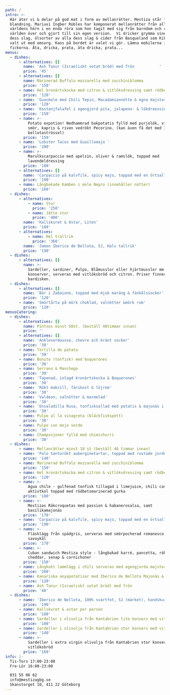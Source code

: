 ```yaml
---
path: /
intro: >-
  Här äter vi & delar på god mat i form av mellanrätter. Mestiza står för
  blandning. Mariuxi Ingber Robles har komponerat mellanrätter från alla
  världens hörn i en enda röra som hon tagit med sig från barndom och resor
  världen över och gjort till sin egen version.  Vi dricker grymma viner av alla
  dess slag, ölsorter av alla dess slag & cider från Basqueland som Kiki Ingber
  valt ut med omsorg. Kaos på bordet är valet vi gör. Lämna mobilerna i
  fickorna. Äta, dricka, prata, äta dricka, prata...
menus:
  - dishes:
      - alternatives: []
        name: 'Ash Tanur (Israeliskt sotat bröd) med frön           '
        price: '45'
      - alternatives: []
        name: Marinerad Buffalo mozzarella med zucchiniblomma
        price: '150'
      - name: Hel kronärtskocka med citron & vitlöksdressing samt rödbetsmajodipp
        price: '120'
      - name: 'Guacmole med Chili Tepin, Macadamiannötte & egna majstortillas'
        price: '120'
      - name: 'Kastanjfalafel i egengjord pita, jalapeno- & lökdreessing'
        price: '150'
      - name: >-
          Potato expotion! Nedhammrad bakpotatis fylld med purjolök, vitlök,
          smör, kapris & riven vedrökt Pecorino. (kan även få det med Iberico de
          bellotaströssel)
        price: '150'
      - name: 'Lobster Tacos med Guaillomajo '
        price: '200'
      - name: >-
          Marulkscarpaccio med apelsin, oliver & ramslök, toppad med
          lavendeldressing
        price: '180'
      - alternatives: []
        name: 'Carpaccio på kalvfilé, spicy majo, toppad med en örtsallad'
        price: '190'
      - name: Långbakade Kamben i mole Negro (innehåller nötter)
        price: '160'
  - dishes:
      - alternatives:
          - name: Stor
            price: '250'
          - name: Jätte stor
            price: '400'
        name: 'Kallskuret & Ostar, Liten'
        price: '180'
      - alternatives:
          - name: Hel trallrik
            price: '360'
        name: 'Jamon Iberico de Bellota, 5J, Halv tallrik'
        price: '190'
  - dishes:
      - alternatives: []
        name: >-
          Sardeller, sardiner, Pulpo, Blåmusslor eller hjärtmusslor mm. i
          konserver, serveras med vitlöksbröd och citron. Priser finner ni på
          bardisken.
  - dishes:
      - alternatives: []
        name: 'Bär i Zabaione, toppad med mjuk maräng & fänkålssocker'
        price: '120'
      - name: 'Smörtårta på mörk choklad, valnötter &mörk rom'
        price: '120'
menusCatering:
  - dishes:
      - alternatives: []
        name: Pintxos minst 50st. (beställ 48timmar innan)
        price: ''
      - alternatives: []
        name: 'Anklevermousse, chevre och bränt socker'
        price: '30'
      - name: Tortilla de patata
        price: '30'
      - name: Bonito (tonfisk) med boquerones
        price: '30'
      - name: Serrano & Manchego
        price: '30'
      - name: 'Tapenad, inlagd kronärtskocka & Boquerones'
        price: '30'
      - name: 'Rökt makrill, färskost & löjrom'
        price: '30'
      - name: 'Valdeon, valnötter & marmelad'
        price: '30'
      - name: 'Ensaladilla Rusa, tonfisksallad med potatis & majonäs i inlagd paprika'
        price: '30'
      - name: Pulpo al la vinagreta (bläckfiskspett)
        price: '30'
      - name: Pulpo con mojo verde
        price: '30'
      - name: Champinjoner fylld med chimichurri
        price: '30'
  - dishes:
      - name: Mellanrätter minst 10 st (beställ 48 timmar innan)
      - name: 'Palo Santorökt auberginetartar, toppad med rostade jordnötter'
        price: '140'
      - name: Marinerad Buffalo mozzarella med zucchiniblomma
        price: '150'
      - name: Hel kronärtskocka med citron & vitlöksdressing samt rödbetsmajodipp
        price: '120'
      - name: >-
          Agua chile - gulfenad tonfisk tillagad i limejuice, chili cascabel och
          aktivtkol toppad med rödbetsmarinerad gurka
        price: '180'
      - name: >-
          Mestizas Räkcroquetas med passion & habanerosalsa, samt
          basilikamajonäs
        price: '170'
      - name: 'Carpaccio på kalvfilé, spicy majo, toppad med en örtsallad'
        price: '190'
      - name: >-
          Fläsklägg från spädgris, serveras med smörpocherad romanesco &
          savoykål
        price: '170'
      - name: >-
          Cuban sandwich Mestiza style - långbakad karré, pancetta, rökt
          cheddar, senap & cornichoner
        price: '150'
      - name: Långkokt lammlägg i chili serveras med egengjorda majstortillas
        price: '200'
      - name: Kanariska anyapotatisar med Iberico de Bellota Majonäs & Mojorojo
        price: '120'
      - name: Ash Tanur (Israeliskt sotat bröd) med frön
        price: '40'
  - dishes:
      - name: 'Iberico de Bellota, 100% svartfot, 5J (märket), handskuren, per person'
        price: '190'
      - name: Kallskuret & ostar per person
        price: '100'
      - name: Sardeller i olivolja från Kantabrien lite konserv med vitlöksbröd
        price: '100'
      - name: Sardeller i olivolja från Kantabrien stor konserv med vitlöksbröd
        price: '140'
      - name: >-
          Sardeller i extra virgin olivolja från Kantabrien stor konserv med
          vitlöksbröd
        price: '160'
info: |-
  Tis-Tors 17:00-23:00
  Fre-Lör 16:00-23:00

  031 55 06 62
  info@mestizagbg.se
  Skanstorget 10, 411 22 Göteborg
---
```


